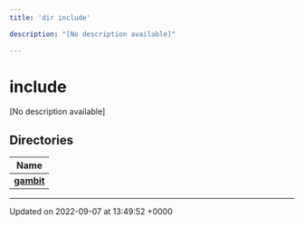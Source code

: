 ```yaml
---
title: 'dir include'

description: "[No description available]"

---
```


# include



[No description available]

## Directories

| Name           |
| -------------- |
| **[gambit](/documentation/code/files/dir_03f9402313ffd336b4e8f824bf7293c2/#dir-gambit)**  |






-------------------------------

Updated on 2022-09-07 at 13:49:52 +0000
